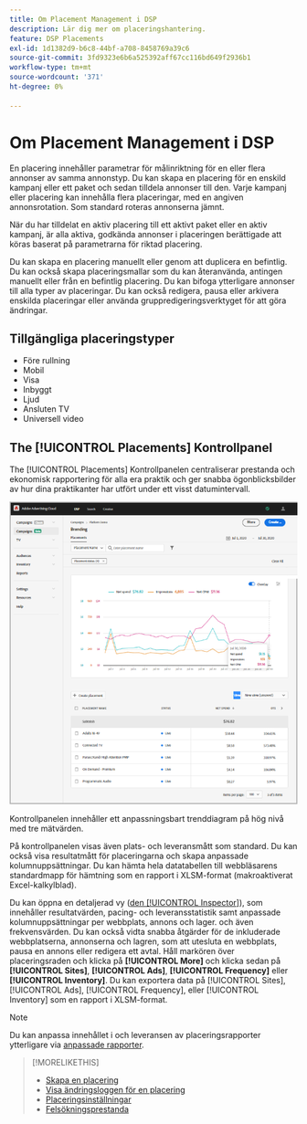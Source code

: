 ```yaml
---
title: Om Placement Management i DSP
description: Lär dig mer om placeringshantering.
feature: DSP Placements
exl-id: 1d1382d9-b6c8-44bf-a708-8458769a39c6
source-git-commit: 3fd9323e6b6a525392aff67cc116bd649f2936b1
workflow-type: tm+mt
source-wordcount: '371'
ht-degree: 0%

---
```


# Om Placement Management i DSP

En placering innehåller parametrar för målinriktning för en eller flera annonser av samma annonstyp. Du kan skapa en placering för en enskild kampanj eller ett paket och sedan tilldela annonser till den. Varje kampanj eller placering kan innehålla flera placeringar, med en angiven annonsrotation. Som standard roteras annonserna jämnt.

När du har tilldelat en aktiv placering till ett aktivt paket eller en aktiv kampanj, är alla aktiva, godkända annonser i placeringen berättigade att köras baserat på parametrarna för riktad placering.

Du kan skapa en placering manuellt eller genom att duplicera en befintlig. Du kan också skapa placeringsmallar som du kan återanvända, antingen manuellt eller från en befintlig placering. Du kan bifoga ytterligare annonser till alla typer av placeringar. Du kan också redigera, pausa eller arkivera enskilda placeringar eller använda gruppredigeringsverktyget för att göra ändringar.

## Tillgängliga placeringstyper

* Före rullning
* Mobil
* Visa
* Inbyggt
* Ljud
* Ansluten TV
* Universell video

## The [!UICONTROL Placements] Kontrollpanel

The [!UICONTROL Placements] Kontrollpanelen centraliserar prestanda och ekonomisk rapportering för alla era praktik och ger snabba ögonblicksbilder av hur dina praktikanter har utfört under ett visst datumintervall.

![Kontrollpanel för placeringar](/help/dsp/assets/placement-dashboard.png)

Kontrollpanelen innehåller ett anpassningsbart trenddiagram på hög nivå med tre mätvärden.

På kontrollpanelen visas även plats- och leveransmått som standard. Du kan också visa resultatmått för placeringarna och skapa anpassade kolumnuppsättningar. Du kan hämta hela datatabellen till webbläsarens standardmapp för hämtning som en rapport i XLSM-format (makroaktiverat Excel-kalkylblad).

Du kan öppna en detaljerad vy ([den [!UICONTROL Inspector]](/help/dsp/campaign-management/reports/campaign-reports-about.md)), som innehåller resultatvärden, pacing- och leveransstatistik samt anpassade kolumnuppsättningar per webbplats, annons och lager. och även frekvensvärden. Du kan också vidta snabba åtgärder för de inkluderade webbplatserna, annonserna och lagren, som att utesluta en webbplats, pausa en annons eller redigera ett avtal. Håll markören över placeringsraden och klicka på **[!UICONTROL More]** och klicka sedan på **[!UICONTROL Sites]**, **[!UICONTROL Ads]**, **[!UICONTROL Frequency]** eller **[!UICONTROL Inventory]**. Du kan exportera data på [!UICONTROL Sites], [!UICONTROL Ads], [!UICONTROL Frequency], eller [!UICONTROL Inventory]  som en rapport i XLSM-format.

>[!NOTE]
>
>Du kan anpassa innehållet i och leveransen av placeringsrapporter ytterligare via [anpassade rapporter](/help/dsp/reports/report-about.md).

>[!MORELIKETHIS]
>
>* [Skapa en placering](placement-create.md)
>* [Visa ändringsloggen för en placering](placement-change-log.md)
>* [Placeringsinställningar](placement-settings.md)
>* [Felsökningsprestanda](/help/dsp/optimization/troubleshooting-performance.md)

